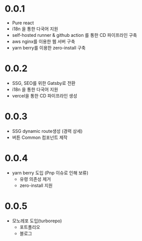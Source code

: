 # 0.0.1

- Pure react
- i18n 을 통한 다국어 지원
- self-hosted runner & github action 를 통한 CD 파이프라인 구축
- aws nginx를 이용한 웹 서버 구축
- yarn berry를 이용한 zero-install 구축

# 0.0.2

- SSG, SEO를 위한 Gatsby로 전환
- i18n 을 통한 다국어 지원
- vercel을 통한 CD 파이프라인 생성

# 0.0.3

- SSG dynamic route생성 (경력 상세)
- 버튼 Common 컴포넌트 제작

# 0.0.4

- yarn berry 도입 (Pnp 이슈로 인해 보류)
  - 유령 의존성 제거
  - zero-install 지원

# 0.0.5

- 모노레포 도입(turborepo)
  - 포트폴리오
  - 블로그


